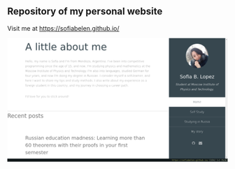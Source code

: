 ## Repository of my personal website

Visit me at https://sofiabelen.github.io/

![Alt text](images/2020-02-03T08:32:09+03:00.png?raw=true "Screenshot")
